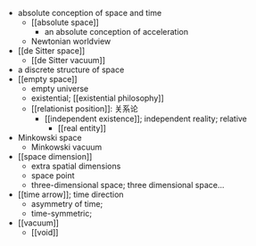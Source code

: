 - absolute conception of space and time
    - [[absolute space]]
        - an absolute conception of acceleration
    - Newtonian worldview
- [[de Sitter space]]
    - [[de Sitter vacuum]]
- a discrete structure of space
- [[empty space]]
    - empty universe
    - existential; [[existential philosophy]]
    - [[relationist position]]: 关系论
        - [[independent existence]]; independent reality; relative
            - [[real entity]]
- Minkowski space
    - Minkowski vacuum
- [[space dimension]]
    - extra spatial dimensions
    - space point
    - three-dimensional space; three dimensional space...
- [[time arrow]]; time direction
    - asymmetry of time;
    - time-symmetric;
- [[vacuum]]
    - [[void]]

